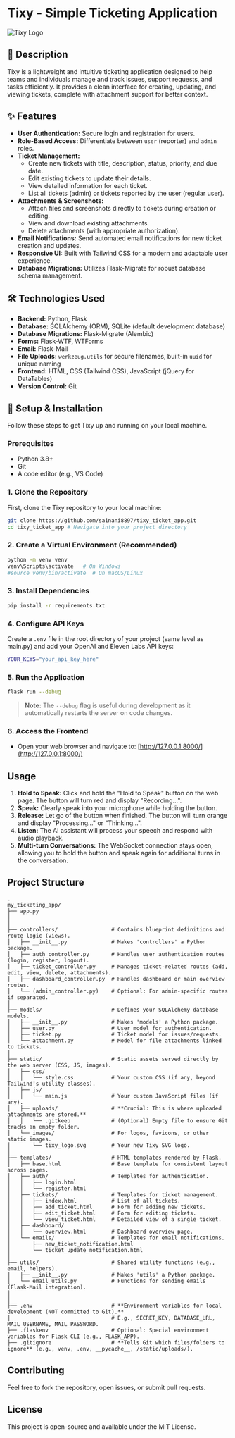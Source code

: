 # Tixy - Simple Ticketing Application

![Tixy Logo](https://raw.githubusercontent.com/YOUR_USERNAME/YOUR_REPO_NAME/main/static/images/tixy_logo.svg) 
## 📝 Description

Tixy is a lightweight and intuitive ticketing application designed to help teams and individuals manage and track issues, support requests, and tasks efficiently. It provides a clean interface for creating, updating, and viewing tickets, complete with attachment support for better context.

## ✨ Features

* **User Authentication:** Secure login and registration for users.
* **Role-Based Access:** Differentiate between `user` (reporter) and `admin` roles.
* **Ticket Management:**
    * Create new tickets with title, description, status, priority, and due date.
    * Edit existing tickets to update their details.
    * View detailed information for each ticket.
    * List all tickets (admin) or tickets reported by the user (regular user).
* **Attachments & Screenshots:**
    * Attach files and screenshots directly to tickets during creation or editing.
    * View and download existing attachments.
    * Delete attachments (with appropriate authorization).
* **Email Notifications:** Send automated email notifications for new ticket creation and updates.
* **Responsive UI:** Built with Tailwind CSS for a modern and adaptable user experience.
* **Database Migrations:** Utilizes Flask-Migrate for robust database schema management.

## 🛠️ Technologies Used

* **Backend:** Python, Flask
* **Database:** SQLAlchemy (ORM), SQLite (default development database)
* **Database Migrations:** Flask-Migrate (Alembic)
* **Forms:** Flask-WTF, WTForms
* **Email:** Flask-Mail
* **File Uploads:** `werkzeug.utils` for secure filenames, built-in `uuid` for unique naming
* **Frontend:** HTML, CSS (Tailwind CSS), JavaScript (jQuery for DataTables)
* **Version Control:** Git

## 🚀 Setup & Installation

Follow these steps to get Tixy up and running on your local machine.

### Prerequisites

* Python 3.8+
* Git
* A code editor (e.g., VS Code)

### 1. Clone the Repository

First, clone the Tixy repository to your local machine:

```bash
git clone https://github.com/sainani8897/tixy_ticket_app.git
cd tixy_ticket_app # Navigate into your project directory
```

### 2. Create a Virtual Environment (Recommended)

```bash
python -m venv venv
venv\Scripts\activate   # On Windows
#source venv/bin/activate  # On macOS/Linux
```

### 3. Install Dependencies

```bash
pip install -r requirements.txt
```

### 4. Configure API Keys

Create a `.env` file in the root directory of your project (same level as main.py) and add your OpenAI and Eleven Labs API keys:

```bash
YOUR_KEYS="your_api_key_here"
```

### 5. Run the Application 

```bash
flask run --debug
```
> **Note:** The `--debug` flag is useful during development as it automatically restarts the server on code changes.

### 6. Access the Frontend
- Open your web browser and navigate to: [http://127.0.0.1:8000/](http://127.0.0.1:8000/)

## Usage

1. **Hold to Speak:** Click and hold the "Hold to Speak" button on the web page. The button will turn red and display "Recording...".
2. **Speak:** Clearly speak into your microphone while holding the button.
3. **Release:** Let go of the button when finished. The button will turn orange and display "Processing..." or "Thinking...".
4. **Listen:** The AI assistant will process your speech and respond with audio playback.
5. **Multi-turn Conversations:** The WebSocket connection stays open, allowing you to hold the button and speak again for additional turns in the conversation.


## Project Structure

```
.
my_ticketing_app/
├── app.py
│ 
│
├── controllers/                 # Contains blueprint definitions and route logic (views).
│   ├── __init__.py              # Makes 'controllers' a Python package.
│   ├── auth_controller.py       # Handles user authentication routes (login, register, logout).
│   ├── ticket_controller.py     # Manages ticket-related routes (add, edit, view, delete, attachments).
│   ├── dashboard_controller.py  # Handles dashboard or main overview routes.
│   └── (admin_controller.py)    # Optional: For admin-specific routes if separated.
│
├── models/                      # Defines your SQLAlchemy database models.
│   ├── __init__.py              # Makes 'models' a Python package.
│   ├── user.py                  # User model for authentication.
│   ├── ticket.py                # Ticket model for issues/requests.
│   └── attachment.py            # Model for file attachments linked to tickets.
│
├── static/                      # Static assets served directly by the web server (CSS, JS, images).
│   ├── css/
│   │   └── style.css            # Your custom CSS (if any, beyond Tailwind's utility classes).
│   ├── js/
│   │   └── main.js              # Your custom JavaScript files (if any).
│   ├── uploads/                 # **Crucial: This is where uploaded attachments are stored.**
│   │   └── .gitkeep             # (Optional) Empty file to ensure Git tracks an empty folder.
│   └── images/                  # For logos, favicons, or other static images.
│       └── tixy_logo.svg        # Your new Tixy SVG logo.
│
├── templates/                   # HTML templates rendered by Flask.
│   ├── base.html                # Base template for consistent layout across pages.
│   ├── auth/                    # Templates for authentication.
│   │   ├── login.html
│   │   └── register.html
│   ├── tickets/                 # Templates for ticket management.
│   │   ├── index.html           # List of all tickets.
│   │   ├── add_ticket.html      # Form for adding new tickets.
│   │   ├── edit_ticket.html     # Form for editing tickets.
│   │   └── view_ticket.html     # Detailed view of a single ticket.
│   ├── dashboard/
│   │   └── overview.html        # Dashboard overview page.
│   └── emails/                  # Templates for email notifications.
│       ├── new_ticket_notification.html
│       └── ticket_update_notification.html
│
├── utils/                       # Shared utility functions (e.g., email, helpers).
│   ├── __init__.py              # Makes 'utils' a Python package.
│   └── email_utils.py           # Functions for sending emails (Flask-Mail integration).
│
│
├── .env                         # **Environment variables for local development (NOT committed to Git).**
│                                # E.g., SECRET_KEY, DATABASE_URL, MAIL_USERNAME, MAIL_PASSWORD.
├── .flaskenv                    # Optional: Special environment variables for Flask CLI (e.g., FLASK_APP).
├── .gitignore                   # **Tells Git which files/folders to ignore** (e.g., venv, .env, __pycache__, /static/uploads/).
```

## Contributing

Feel free to fork the repository, open issues, or submit pull requests.

## License

This project is open-source and available under the MIT License.
